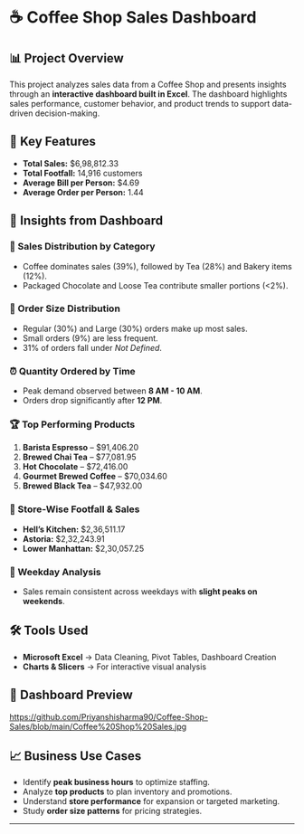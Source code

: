 # ☕ Coffee Shop Sales Dashboard

## 📊 Project Overview
This project analyzes sales data from a Coffee Shop and presents insights through an **interactive dashboard built in Excel**. The dashboard highlights sales performance, customer behavior, and product trends to support data-driven decision-making.

## 🚀 Key Features
- **Total Sales:** $6,98,812.33  
- **Total Footfall:** 14,916 customers  
- **Average Bill per Person:** $4.69  
- **Average Order per Person:** 1.44

## 🔎 Insights from Dashboard

### 📂 Sales Distribution by Category
- Coffee dominates sales (39%), followed by Tea (28%) and Bakery items (12%).  
- Packaged Chocolate and Loose Tea contribute smaller portions (<2%).

### 🍵 Order Size Distribution
- Regular (30%) and Large (30%) orders make up most sales.  
- Small orders (9%) are less frequent.  
- 31% of orders fall under *Not Defined*.

### ⏰ Quantity Ordered by Time
- Peak demand observed between **8 AM - 10 AM**.  
- Orders drop significantly after **12 PM**.

### 🏆 Top Performing Products
1. **Barista Espresso** – $91,406.20  
2. **Brewed Chai Tea** – $77,081.95  
3. **Hot Chocolate** – $72,416.00  
4. **Gourmet Brewed Coffee** – $70,034.60  
5. **Brewed Black Tea** – $47,932.00

### 🏪 Store-Wise Footfall & Sales
- **Hell’s Kitchen:** $2,36,511.17  
- **Astoria:** $2,32,243.91  
- **Lower Manhattan:** $2,30,057.25

### 📅 Weekday Analysis
- Sales remain consistent across weekdays with **slight peaks on weekends**.

## 🛠 Tools Used
- **Microsoft Excel** → Data Cleaning, Pivot Tables, Dashboard Creation  
- **Charts & Slicers** → For interactive visual analysis
  
## 📸 Dashboard Preview
https://github.com/Priyanshisharma90/Coffee-Shop-Sales/blob/main/Coffee%20Shop%20Sales.jpg

## 📈 Business Use Cases
- Identify **peak business hours** to optimize staffing.  
- Analyze **top products** to plan inventory and promotions.  
- Understand **store performance** for expansion or targeted marketing.  
- Study **order size patterns** for pricing strategies.

---



